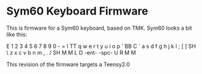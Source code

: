 Sym60 Keyboard Firmware
=======================

This is firmware for a Sym60 keyboard, based on TMK. Sym60 looks a bit like
this:

E 1 2 3 4 5 6 7 8 9 0 - = I
TT q w e r t y u i o p ' BB
C ` a s d f g h j k l ; [ ]
SH \ z x c v b n m , . / SH
M M L D -ent- -spc- U R M M

This revision of the firmware targets a Teensy2.0
